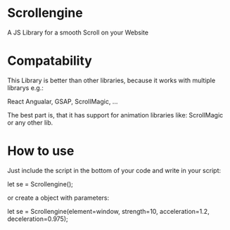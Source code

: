 # Scrollengine
A JS Library for a smooth Scroll on your Website


# Compatability
This Library is better than other libraries, because it works with multiple
librarys e.g.:

React
Angualar,
GSAP, 
ScrollMagic,
...

The best part is, that it has support for animation libraries like: ScrollMagic or any other lib.

# How to use
Just include the script in the bottom of your code and write in your script:

let se = Scrollengine();

or create a object with parameters:

let se = Scrollengine(element=window, strength=10, acceleration=1.2, deceleration=0.975);

